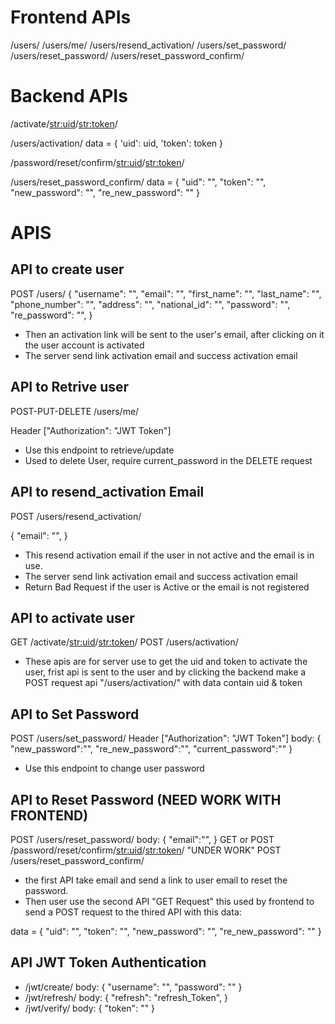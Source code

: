 # Frontend APIs

/users/
/users/me/
/users/resend_activation/
/users/set_password/
/users/reset_password/
/users/reset_password_confirm/

# Backend APIs

/activate/<str:uid>/<str:token>/

/users/activation/
data = {
    'uid': uid,
    'token': token
        }

/password/reset/confirm/<str:uid>/<str:token>/

/users/reset_password_confirm/
data = {
    "uid": "",
    "token": "",
    "new_password": "",
    "re_new_password": ""
}

# APIS

## API to create user 
POST /users/
{
    "username": "",
    "email": "",
    "first_name": "",
    "last_name": "",
    "phone_number": "",
    "address": "",
    "national_id": "",
    "password": "",
    "re_password": "",
}

- Then an activation link will be sent to the user's email, after clicking on it the user account is activated
- The server send link activation email and success activation email

## API to Retrive user 
POST-PUT-DELETE /users/me/

Header ["Authorization": "JWT Token"]
- Use this endpoint to retrieve/update
- Used to delete User, require current_password in the DELETE request

## API to resend_activation Email
POST /users/resend_activation/

{
    "email": "",
}

- This resend activation email if the user in not active and the email is in use.
- The server send link activation email and success activation email
- Return Bad Request if the user is Active or the email is not registered

## API to activate user 
GET /activate/<str:uid>/<str:token>/
POST /users/activation/

- These apis are for server use to get the uid and token to activate the user, frist api is sent to the user and by clicking the backend make a POST request api "/users/activation/" with data contain uid & token

## API to Set Password
POST /users/set_password/
Header ["Authorization": "JWT Token"]
body:
{
    "new_password":"",
    "re_new_password":"",
    "current_password":""
}
- Use this endpoint to change user password

## API to Reset Password (NEED WORK WITH FRONTEND)
POST /users/reset_password/
body:
{
    "email":"",
}
GET or POST /password/reset/confirm/<str:uid>/<str:token>/ "UNDER WORK"
POST /users/reset_password_confirm/

- the first API take email and send a link to user email to reset the password.
- Then user use the second API "GET Request" this used by frontend to send a POST request to the thired API with this data:

data = {
    "uid": "",
    "token": "",
    "new_password": "",
    "re_new_password": ""
}


## API JWT Token Authentication
- /jwt/create/
body:
{
    "username": "",
    "password": ""
}
- /jwt/refresh/
body:
{
    "refresh": "refresh_Token",
}
- /jwt/verify/
body:
{
	"token": ""
}